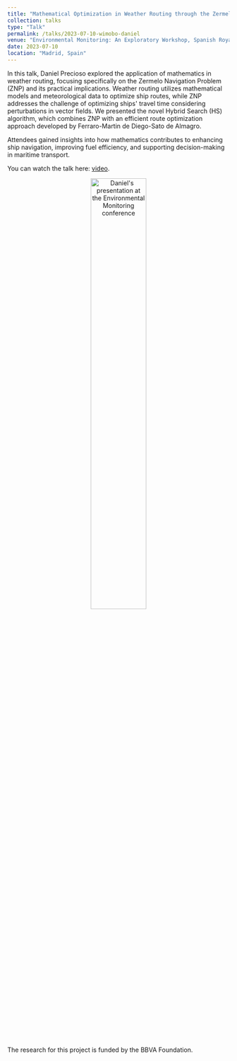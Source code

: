 ```yaml
---
title: "Mathematical Optimization in Weather Routing through the Zermelo Navigation Problem"
collection: talks
type: "Talk"
permalink: /talks/2023-07-10-wimobo-daniel
venue: "Environmental Monitoring: An Exploratory Workshop, Spanish Royal Academy of Science"
date: 2023-07-10
location: "Madrid, Spain"
---
```


In this talk, Daniel Precioso explored the application of mathematics in weather routing, focusing specifically on the Zermelo Navigation Problem (ZNP) and its practical implications. Weather routing utilizes mathematical models and meteorological data to optimize ship routes, while ZNP addresses the challenge of optimizing ships' travel time considering perturbations in vector fields. We presented the novel Hybrid Search (HS) algorithm, which combines ZNP with an efficient route optimization approach developed by Ferraro-Martin de Diego-Sato de Almagro.

Attendees gained insights into how mathematics contributes to enhancing ship navigation, improving fuel efficiency, and supporting decision-making in maritime transport.

You can watch the talk here: [video](https://www.youtube.com/watch?v=i6BFsdg-AVw&t=12275s).

<p align="center"><a href="https://www.youtube.com/watch?v=i6BFsdg-AVw&t=12275s"><img src="https://daniprec.github.io/images/230710_wimobo.JPEG" alt="Daniel's presentation at the Environmental Monitoring conference" width="50%"/></a></p>

The research for this project is funded by the BBVA Foundation.

